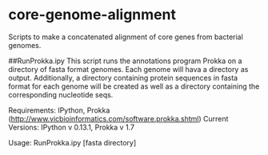 core-genome-alignment
=====================

Scripts to make a concatenated alignment of core genes from bacterial genomes.

##RunProkka.ipy
This script runs the annotations program Prokka on a directory of fasta format genomes. Each genome will hava a directory as output. Additionally, a directory containing protein sequences in fasta format for each genome will be created as well as a directory containing the corresponding nucleotide seqs.

Requirements: IPython, Prokka (http://www.vicbioinformatics.com/software.prokka.shtml)
Current Versions: IPython v 0.13.1, Prokka v 1.7

Usage: RunProkka.ipy [fasta directory]

